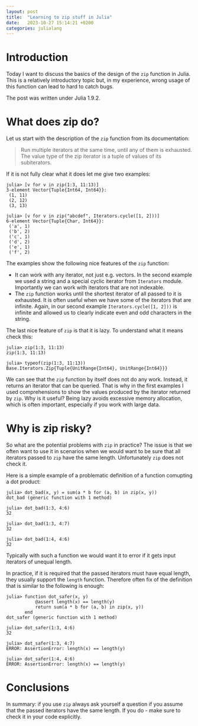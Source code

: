 ```yaml
---
layout: post
title:  "Learning to zip stuff in Julia"
date:   2023-10-27 15:14:21 +0200
categories: julialang
---
```


# Introduction

Today I want to discuss the basics of the design of the `zip` function in Julia.
This is a relatively introductory topic but, in my experience, wrong usage of this function can lead to hard to catch bugs.

The post was written under Julia 1.9.2.

# What does zip do?

Let us start with the description of the `zip` function from its documentation:

> Run multiple iterators at the same time, until any of them is exhausted.
> The value type of the zip iterator is a tuple of values of its subiterators.

If it is not fully clear what it does let me give two examples:

```
julia> [v for v in zip(1:3, 11:13)]
3-element Vector{Tuple{Int64, Int64}}:
 (1, 11)
 (2, 12)
 (3, 13)

julia> [v for v in zip("abcdef", Iterators.cycle([1, 2]))]
6-element Vector{Tuple{Char, Int64}}:
 ('a', 1)
 ('b', 2)
 ('c', 1)
 ('d', 2)
 ('e', 1)
 ('f', 2)
```

The examples show the following nice features of the `zip` function:

* It can work with any iterator, not just e.g. vectors.
  In the second example we used a string and a special cyclic iterator from `Iterators` module.
  Importantly we can work with iterators that are not indexable.
* The `zip` function works until the shortest iterator of all passed to it is exhausted.
  It is often useful when we have some of the iterators that are infinite.
  Again, in our second example `Iterators.cycle([1, 2]))` is infinite and allowed us to clearly indicate even and odd characters in the string.

The last nice feature of `zip` is that it is lazy. To understand what it means check this:

```
julia> zip(1:3, 11:13)
zip(1:3, 11:13)

julia> typeof(zip(1:3, 11:13))
Base.Iterators.Zip{Tuple{UnitRange{Int64}, UnitRange{Int64}}}
```

We can see that the `zip` function by itself does not do any work. Instead, it returns an iterator that can be queried.
That is why in the first examples I used comprehensions to show the values produced by the iterator returned by `zip`.
Why is it useful? Being lazy avoids excessive memory allocation, which is often important, especially if you work with large data.

# Why is zip risky?

So what are the potential problems with `zip` in practice? The issue is that we often want to use it in scenarios
when we would want to be sure that all iterators passed to `zip` have the same length. Unfortunately `zip` does not check it.

Here is a simple example of a problematic definition of a function comupting a dot product:

```
julia> dot_bad(x, y) = sum(a * b for (a, b) in zip(x, y))
dot_bad (generic function with 1 method)

julia> dot_bad(1:3, 4:6)
32

julia> dot_bad(1:3, 4:7)
32

julia> dot_bad(1:4, 4:6)
32
```

Typically with such a function we would want it to error if it gets input iterators of unequal length.

In practice, if it is required that the passed iterators must have equal length, they usually support the `length` function.
Therefore often fix of the definition that is similar to the following is enough:

```
julia> function dot_safer(x, y)
           @assert length(x) == length(y)
           return sum(a * b for (a, b) in zip(x, y))
       end
dot_safer (generic function with 1 method)

julia> dot_safer(1:3, 4:6)
32

julia> dot_safer(1:3, 4:7)
ERROR: AssertionError: length(x) == length(y)

julia> dot_safer(1:4, 4:6)
ERROR: AssertionError: length(x) == length(y)
```

# Conclusions

In summary: if you use `zip` always ask yourself a question if you assume that the passed
iterators have the same length. If you do - make sure to check it in your code explicitly.
